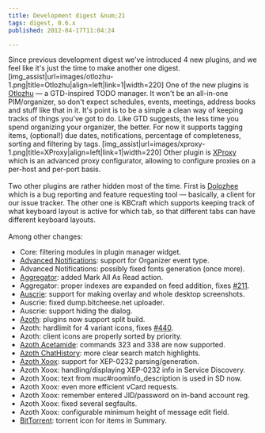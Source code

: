 ```yaml
---
title: Development digest &num;21
tags: digest, 0.6.x
published: 2012-04-17T11:04:24

---
```


Since previous development digest we've introduced 4 new plugins, and we
feel like it's just the time to make another one digest.
\[img\_assist|url=images/otlozhu-1.png|title=Otlozhu|align=left|link=1|width=220\]
One of the new plugins is [Otlozhu](/plugins-otlozhu) — a GTD-inspired
TODO manager. It won't be an all-in-one PIM/organizer, so don't expect
schedules, events, meetings, address books and stuff like that in it.
It's point is to be a simple a clean way of keeping tracks of things
you've got to do. Like GTD suggests, the less time you spend organizing
your organizer, the better. For now it supports tagging items,
(optional!) due dates, notifications, percentage of completeness,
sorting and filtering by tags.
\[img\_assist|url=images/xproxy-1.png|title=XProxy|align=left|link=1|width=220\]
Other plugin is [XProxy](/plugins-xproxy) which is an advanced proxy
configurator, allowing to configure proxies on a per-host and per-port
basis.\
\
Two other plugins are rather hidden most of the time. First is
[Dolozhee](/plugins-dolozhee) which is a bug reporting and feature
requesting tool — basically, a client for our issue tracker. The other
one is KBCraft which supports keeping track of what keyboard layout is
active for which tab, so that different tabs can have different keyboard
layouts.\
\
Among other changes:

-   Core: filtering modules in plugin manager widget.
-   [Advanced Notifications](/plugins-advancednotifications): support
    for Organizer event type.
-   Advanced Notifications: possibly fixed fonts generation (once more).
-   [Aggregator](/plugins-aggregator): added Mark All As Read action.
-   Aggregator: proper indexes are expanded on feed addition, fixes
    [\#211](http://dev.leechcraft.org/issues/211).
-   [Auscrie](/plugins-auscrie): support for making overlay and whole
    desktop screenshots.
-   Auscrie: fixed dump.bitcheese.net uploader.
-   Auscrie: support hiding the dialog.
-   [Azoth](/plugins-azoth): plugins now support split build.
-   Azoth: hardlimit for 4 variant icons, fixes
    [\#440](http://dev.leechcraft.org/issues/440).
-   Azoth: client icons are properly sorted by priority.
-   [Azoth Acetamide](/plugins-azoth-acetamide): commands 323 and 338
    are now supported.
-   [Azoth ChatHistory](/plugins-azoth-chathistory): more clear search
    match highlights.
-   [Azoth Xoox](/plugins-azoth-xoox): support for
    XEP-0232 parsing/generation.
-   Azoth Xoox: handling/displaying XEP-0232 info in Service Discovery.
-   Azoth Xoox: text from muc\#roominfo\_description is used in SD now.
-   Azoth Xoox: even more efficient vCard requests.
-   Azoth Xoox: remember entered JID/password on in-band account reg.
-   Azoth Xoox: fixed several segfaults.
-   Azoth Xoox: configurable minimum height of message edit field.
-   [BitTorrent](/plugins-aggregator): torrent icon for items
    in Summary.